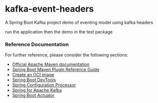 # kafka-event-headers
A Spring Boot Kafka project demo of eventing model using kafka headers 

run the application then the demo in the test package

### Reference Documentation
For further reference, please consider the following sections:

* [Official Apache Maven documentation](https://maven.apache.org/guides/index.html)
* [Spring Boot Maven Plugin Reference Guide](https://docs.spring.io/spring-boot/docs/2.4.2/maven-plugin/reference/html/)
* [Create an OCI image](https://docs.spring.io/spring-boot/docs/2.4.2/maven-plugin/reference/html/#build-image)
* [Spring Boot DevTools](https://docs.spring.io/spring-boot/docs/2.4.2/reference/htmlsingle/#using-boot-devtools)
* [Spring Configuration Processor](https://docs.spring.io/spring-boot/docs/2.4.2/reference/htmlsingle/#configuration-metadata-annotation-processor)
* [Spring for Apache Kafka](https://docs.spring.io/spring-boot/docs/2.4.2/reference/htmlsingle/#boot-features-kafka)
* [Spring Boot Actuator](https://docs.spring.io/spring-boot/docs/2.4.2/reference/htmlsingle/#production-ready)


